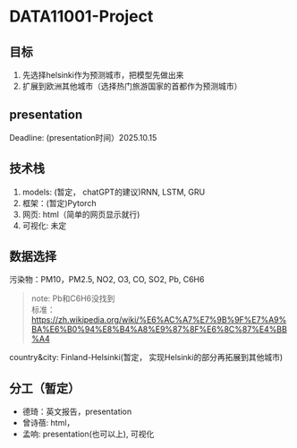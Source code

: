 # DATA11001-Project
## 目标
1. 先选择helsinki作为预测城市，把模型先做出来
2. 扩展到欧洲其他城市（选择热门旅游国家的首都作为预测城市）

## presentation
Deadline: (presentation时间）2025.10.15

## 技术栈
1. models: (暂定， chatGPT的建议)RNN, LSTM, GRU
2. 框架：(暂定)Pytorch
3. 网页: html（简单的网页显示就行)
4. 可视化: 未定

## 数据选择
污染物：PM10，PM2.5, NO2, O3, CO, SO2, Pb, C6H6
> note: Pb和C6H6没找到<br>
> 标准：https://zh.wikipedia.org/wiki/%E6%AC%A7%E7%9B%9F%E7%A9%BA%E6%B0%94%E8%B4%A8%E9%87%8F%E6%8C%87%E4%BB%A4

country&city:
Finland-Helsinki(暂定， 实现Helsinki的部分再拓展到其他城市)

## 分工（暂定）
* 德琦：英文报告，presentation
* 曾诗蓓: html，
* 孟响: presentation(也可以上), 可视化


##
